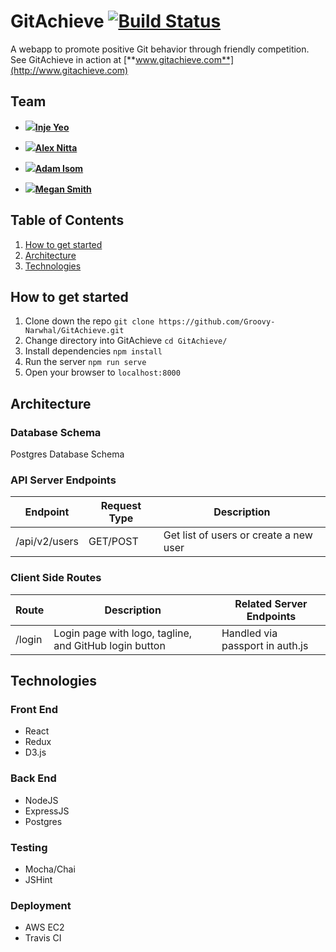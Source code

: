 # GitAchieve [![Build Status](https://travis-ci.org/Groovy-Narwhal/GitAchieve.svg?branch=master)](https://travis-ci.org/Groovy-Narwhal/GitAchieve)
A webapp to promote positive Git behavior through friendly competition.
See GitAchieve in action at [**www.gitachieve.com**](http://www.gitachieve.com)

## Team
 - ![](https://avatars.githubusercontent.com/u/4149515?v=3&s=48)[**Inje Yeo**](https://github.com/byeo)

 - ![](https://avatars.githubusercontent.com/u/15864056?v=3&s=48)[**Alex Nitta**](https://github.com/alexnitta)

 - ![](https://avatars.githubusercontent.com/u/10492144?v=3&s=48)[**Adam Isom**](https://github.com/adamrgisom)

 - ![](https://avatars.githubusercontent.com/u/15220759?v=3&s=48)[**Megan Smith**](https://github.com/msmith9393)

## Table of Contents
1. [How to get started](#how-to-get-started)
1. [Architecture](#architecture)
1. [Technologies](#technologies)

## How to get started
1. Clone down the repo `git clone https://github.com/Groovy-Narwhal/GitAchieve.git`
2. Change directory into GitAchieve `cd GitAchieve/`
3. Install dependencies `npm install`
4. Run the server `npm run serve`
5. Open your browser to `localhost:8000`

## Architecture
### Database Schema
Postgres Database Schema

### API Server Endpoints
|Endpoint|Request Type|Description|
|---|---|---|
|/api/v2/users|GET/POST|Get list of users or create a new user|

### Client Side Routes
|Route|Description|Related Server Endpoints|
|---|---|---|
|/login|Login page with logo, tagline, and GitHub login button|Handled via passport in auth.js|

## Technologies
### Front End
- React
- Redux
- D3.js

### Back End
- NodeJS
- ExpressJS
- Postgres

### Testing
- Mocha/Chai
- JSHint

### Deployment
- AWS EC2
- Travis CI